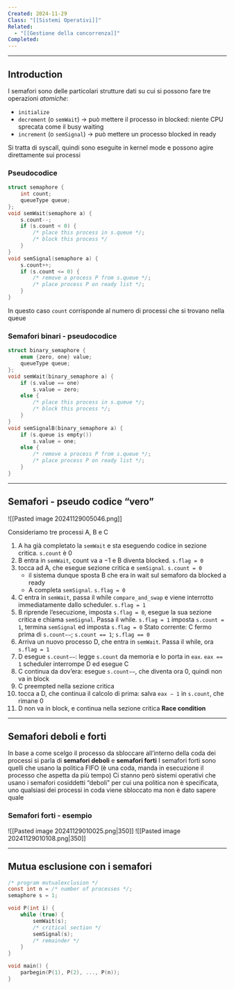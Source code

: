 ```yaml
---
Created: 2024-11-29
Class: "[[Sistemi Operativi]]"
Related:
  - "[[Gestione della concorrenza]]"
Completed:
---
```

  ---
## Introduction
I semafori sono delle particolari strutture dati su cui si possono fare tre operazioni *atomiche*:
- `initialize`
- `decrement` (o `semWait`) → può mettere il processo in blocked: niente CPU sprecata come il busy waiting
- `increment` (o `semSignal`) → può mettere un processo blocked in ready

Si tratta di syscall, quindi sono eseguite in kernel mode e possono agire direttamente sui processi

### Pseudocodice
```c
struct semaphore {
	int count;
	queueType queue;
};
void semWait(semaphore a) {
	s.count--;
	if (s.count < 0) {
		/* place this process in s.queue */;
		/* block this process */
	}
}
void semSignal(semaphore a) {
	s.count++;
	if (s.count <= 0) {
		/* remove a process P from s.queue */;
		/* place process P on ready list */;
	}
}
```
In questo caso `count` corrisponde al numero di processi che si trovano nella queue

### Semafori binari - pseudocodice
```c
struct binary_semaphore {
	enum {zero, one} value;
	queueType queue;
};
void semWait(binary_semaphore a) {
	if (s.value == one)
		s.value = zero;
	else {
		/* place this process in s.queue */;
		/* block this process */;
	}
}
void semSignalB(binary_semaphore a) {
	if (s.queue is empty())
		s.value = one;
	else {
		/* remove a process P from s.queue */;
		/* place process P on ready list */;
	}
}
```

---
## Semafori - pseudo codice “vero”
![[Pasted image 20241129005046.png]]

Consideriamo tre processi A, B e C
1. A ha già completato la `semWait` e sta eseguendo codice in sezione critica. `s.count` è $0$
2. B entra in `semWait`, count va a $−1$ e B diventa blocked. `s.flag = 0`
3. tocca ad A, che esegue sezione critica e `semSignal`. `s.count = 0`
	- il sistema dunque sposta B che era in wait sul semaforo da blocked a ready
	- A completa `semSignal`. `s.flag = 0`
4. C entra in `semWait`, passa il while `compare_and_swap` e viene interrotto immediatamente dallo scheduler. `s.flag = 1`
5. B riprende l’esecuzione, imposta `s.flag = 0`, esegue la sua sezione critica e chiama `semSignal`. Passa il while. `s.flag = 1` imposta `s.count = 1`, termina `semSignal` ed imposta `s.flag = 0`
Stato corrente: C fermo prima di `s.count−−`; `s.count == 1`; `s.flag == 0`
6. Arriva un nuovo processo D, che entra in `semWait`. Passa il while, ora `s.flag = 1`
7. D esegue `s.count−−`: legge `s.count` da memoria e lo porta in `eax`. `eax == 1` scheduler interrompe D ed esegue C
8. C continua da dov’era: esegue `s.count−−`, che diventa ora $0$, quindi non va in block
9. C preempted nella sezione critica
10. tocca a D, che continua il calcolo di prima: salva `eax − 1` in `s.count`, che rimane $0$
11. D non va in block, e continua nella sezione critica
**Race condition**

---
## Semafori deboli e forti
In base a come scelgo il processo da sbloccare all’interno della coda dei processi si parla di **semafori deboli** e **semafori forti**
I semafori forti sono quelli che usano la politica FIFO (è una coda, manda in esecuzione il processo che aspetta da più tempo)
Ci stanno però sistemi operativi che usano i semafori cosiddetti “deboli” per cui una politica non è specificata, uno qualsiasi dei processi in coda viene sbloccato ma non è dato sapere quale

### Semafori forti - esempio
![[Pasted image 20241129010025.png|350]]
![[Pasted image 20241129010108.png|350]]

---
## Mutua esclusione con i semafori
```c
/* program mutualexclusion */
const int n = /* number of processes */;
semaphore s = 1;

void P(int i) {
	while (true) {
		semWait(s);
		/* critical section */
		semSignal(s);
		/* remainder */
	}
}

void main() {
	parbegin(P(1), P(2), ..., P(n));
}
```